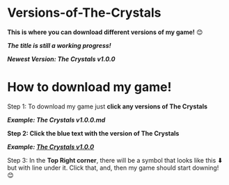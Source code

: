# Versions-of-The-Crystals
<b>This is where you can download different versions of my game!</b> 😊

<b><i>The title is still a working progress!</i></b>

<b><i>Newest Version: The Crystals v1.0.0</i></b>

# How to download my game!

Step 1: To download my game just <b>click any versions of The Crystals</b>

<b><i>Example: The Crystals v1.0.0.md</i></b>

<b>Step 2: Click the blue text with the version of The Crystals</b>

<b><i>Example: [The Crystals v1.0.0](https://drive.google.com/open?id=10zqK3V3DpeCgyQ3bWezFRtpoIYgwYxTf)</i></b>

Step 3: In the <b>Top Right corner</b>, there will be a symbol that looks like this <b>⬇</b> but with line under it. Click that, and, then my game should start downing! 😊

